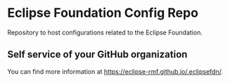 # Eclipse Foundation Config Repo

Repository to host configurations related to the Eclipse Foundation.

## Self service of your GitHub organization

You can find more information at <https://eclipse-rmf.github.io/.eclipsefdn/>.
